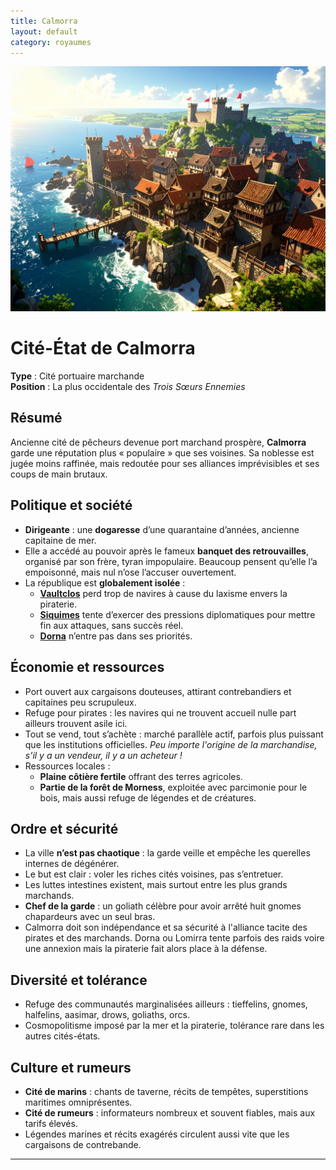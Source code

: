 ```yaml
---
title: Calmorra
layout: default
category: royaumes
---
```



<a href="../../images/calmorra.jpg" class="glightbox right" data-gallery="Vaultclos"
   data-title="Calmorra, la cité pirate">
  <img src="../../images/calmorra.jpg" alt="Calmorra, son port, son bastion et son palais" />
</a>
# Cité-État de Calmorra  

**Type** : Cité portuaire marchande  
**Position** : La plus occidentale des *Trois Sœurs Ennemies*  

## Résumé  
Ancienne cité de pêcheurs devenue port marchand prospère, **Calmorra** garde une réputation plus « populaire » que ses voisines. Sa noblesse est jugée moins raffinée, mais redoutée pour ses alliances imprévisibles et ses coups de main brutaux.  

## Politique et société  
- **Dirigeante** : une **dogaresse** d’une quarantaine d’années, ancienne capitaine de mer.  
- Elle a accédé au pouvoir après le fameux **banquet des retrouvailles**, organisé par son frère, tyran impopulaire. Beaucoup pensent qu’elle l’a empoisonné, mais nul n’ose l’accuser ouvertement.  
- La république est **globalement isolée** :  
  - **[Vaultclos](vaultclos.md)** perd trop de navires à cause du laxisme envers la piraterie.  
  - **[Siquimes](siquimes.md)** tente d’exercer des pressions diplomatiques pour mettre fin aux attaques, sans succès réel.  
  - **[Dorna](dorna.md)** n’entre pas dans ses priorités.  

## Économie et ressources  
- Port ouvert aux cargaisons douteuses, attirant contrebandiers et capitaines peu scrupuleux.  
- Refuge pour pirates : les navires qui ne trouvent accueil nulle part ailleurs trouvent asile ici.  
- Tout se vend, tout s’achète : marché parallèle actif, parfois plus puissant que les institutions officielles. *Peu importe l'origine de la marchandise, s'il y a un vendeur, il y a un acheteur !* 
- Ressources locales :  
  - **Plaine côtière fertile** offrant des terres agricoles.  
  - **Partie de la forêt de Morness**, exploitée avec parcimonie pour le bois, mais aussi refuge de légendes et de créatures.  

## Ordre et sécurité  
- La ville **n’est pas chaotique** : la garde veille et empêche les querelles internes de dégénérer.  
- Le but est clair : voler les riches cités voisines, pas s’entretuer.  
- Les luttes intestines existent, mais surtout entre les plus grands marchands.  
- **Chef de la garde** : un goliath célèbre pour avoir arrêté huit gnomes chapardeurs avec un seul bras.
- Calmorra doit son indépendance et sa sécurité à l'alliance tacite des pirates et des marchands. Dorna ou Lomirra tente parfois des raids voire une annexion mais la piraterie fait alors place à la défense.

## Diversité et tolérance  
- Refuge des communautés marginalisées ailleurs : tieffelins, gnomes, halfelins, aasimar, drows, goliaths, orcs.  
- Cosmopolitisme imposé par la mer et la piraterie, tolérance rare dans les autres cités-états.  

## Culture et rumeurs  
- **Cité de marins** : chants de taverne, récits de tempêtes, superstitions maritimes omniprésentes.  
- **Cité de rumeurs** : informateurs nombreux et souvent fiables, mais aux tarifs élevés.  
- Légendes marines et récits exagérés circulent aussi vite que les cargaisons de contrebande.  

---
